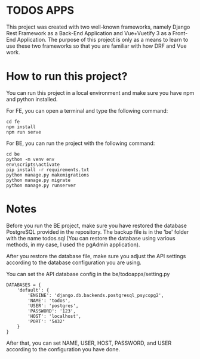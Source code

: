 
# TODOS APPS

This project was created with two well-known frameworks, namely Django Rest Framework as a Back-End Application and Vue+Vuetify 3 as a Front-End Application. The purpose of this project is only as a means to learn to use these two frameworks so that you are familiar with how DRF and Vue work.

# How to run this project?

You can run this project in a local environment and make sure you have npm and python installed.

For FE, you can open a terminal and type the following command:
```
cd fe
npm install
npm run serve
```

For BE, you can run the project with the following command:
```
cd be
python -m venv env
env\scripts\activate
pip install -r requirements.txt
python manage.py makemigrations
python manage.py migrate
python manage.py runserver
```

# Notes

Before you run the BE project, make sure you have restored the database PostgreSQL provided in the repository. The backup file is in the 'be' folder with the name todos.sql (You can restore the database using various methods, in my case, I used the pgAdmin application).

After you restore the database file, make sure you adjust the API settings according to the database configuration you are using.

You can set the API database config in the be/todoapps/setting.py

```
DATABASES = {
    'default': {
        'ENGINE': 'django.db.backends.postgresql_psycopg2',
        'NAME': 'todos',
        'USER': 'postgres',
        'PASSWORD': '123',
        'HOST': 'localhost',
        'PORT': '5432'
    }
}
```

After that, you can set NAME, USER, HOST, PASSWORD, and USER according to the configuration you have done.